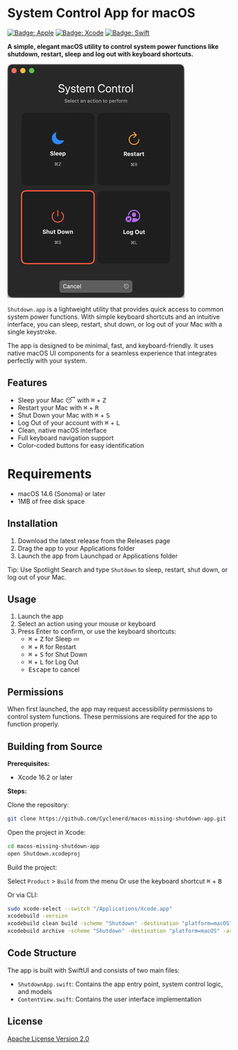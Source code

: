 # System Control App for macOS

[![Badge: Apple](https://img.shields.io/badge/Apple-000000.svg?logo=apple&logoColor=white)](https://github.com/Cyclenerd/macos-missing-shutdown-app#readme)
[![Badge: Xcode](https://img.shields.io/badge/Xcode-%23147EFB.svg?logo=xcode&logoColor=white)](https://github.com/Cyclenerd/macos-missing-shutdown-app#readme)
[![Badge: Swift](https://img.shields.io/badge/Swift-%23F05138.svg?logo=swift&logoColor=white)](https://github.com/Cyclenerd/macos-missing-shutdown-app#readme)

**A simple, elegant macOS utility to control system power functions like shutdown, restart, sleep and log out with keyboard shortcuts.**

![Screenshot](./images/shutdown.png)

`Shutdown.app` is a lightweight utility that provides quick access to common system power functions.
With simple keyboard shortcuts and an intuitive interface, you can sleep, restart, shut down, or log out of your Mac with a single keystroke.

The app is designed to be minimal, fast, and keyboard-friendly.
It uses native macOS UI components for a seamless experience that integrates perfectly with your system.

## Features

* Sleep your Mac 😴 with <kbd>⌘</kbd> + <kbd>Z</kbd> 
* Restart your Mac with <kbd>⌘</kbd> + <kbd>R</kbd>
* Shut Down your Mac with <kbd>⌘</kbd> + <kbd>S</kbd>
* Log Out of your account with <kbd>⌘</kbd> + <kbd>L</kbd>
* Clean, native macOS interface
* Full keyboard navigation support
* Color-coded buttons for easy identification

# Requirements

* macOS 14.6 (Sonoma) or later
* 1MB of free disk space

## Installation

1. Download the latest release from the Releases page
1. Drag the app to your Applications folder
1. Launch the app from Launchpad or Applications folder

Tip: Use Spotlight Search and type `Shutdown` to sleep, restart, shut down, or log out of your Mac.

## Usage

1. Launch the app
1. Select an action using your mouse or keyboard
1. Press Enter to confirm, or use the keyboard shortcuts:
    * <kbd>⌘</kbd> + <kbd>Z</kbd> for Sleep 💤
    * <kbd>⌘</kbd> + <kbd>R</kbd> for Restart
    * <kbd>⌘</kbd> + <kbd>S</kbd> for Shut Down
    * <kbd>⌘</kbd> + <kbd>L</kbd> for Log Out
    * <kbd>Escape</kbd> to cancel

## Permissions

When first launched, the app may request accessibility permissions to control system functions.
These permissions are required for the app to function properly.

## Building from Source

**Prerequisites:**

* Xcode 16.2 or later

**Steps:**

Clone the repository:

```bash
git clone https://github.com/Cyclenerd/macos-missing-shutdown-app.git
```

Open the project in Xcode:

```bash
cd macos-missing-shutdown-app
open Shutdown.xcodeproj
```

Build the project:

Select `Product` > `Build` from the menu
Or use the keyboard shortcut <kbd>⌘</kbd> + <kbd>B</kbd>

Or via CLI:

```bash
sudo xcode-select --switch "/Applications/Xcode.app"
xcodebuild -version
xcodebuild clean build -scheme "Shutdown" -destination "platform=macOS" CODE_SIGN_IDENTITY=""
xcodebuild archive -scheme "Shutdown" -destination "platform=macOS" -archivePath ./build/Shutdown.xcarchive CODE_SIGN_IDENTITY=""
```

## Code Structure

The app is built with SwiftUI and consists of two main files:

* `ShutdownApp.swift`: Contains the app entry point, system control logic, and models
* `ContentView.swift`: Contains the user interface implementation

## License

[Apache License Version 2.0](https://www.apache.org/licenses/LICENSE-2.0)